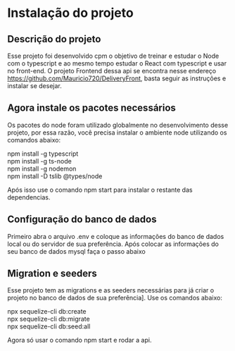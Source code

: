 # Instalação do projeto

## Descrição do projeto
Esse projeto foi desenvolvido cpm o objetivo de treinar e estudar o Node com o typescript e ao mesmo tempo estudar o React com typescript e usar no front-end. O projeto Frontend dessa api se encontra nesse endereço https://github.com/Mauricio720/DeliveryFront, basta seguir as instruções e instalar se desejar.

## Agora instale os pacotes necessários
Os pacotes do node foram utilizado globalmente no desenvolvimento desse projeto, por essa razão,  você precisa instalar o ambiente node utilizando os comandos abaixo:

npm install -g typescript <br />
npm install -g ts-node <br />
npm install -g nodemon <br />
npm install -D tslib @types/node <br />

Após isso use o comando npm start para instalar o restante das dependencias.


## Configuração do banco de dados
Primeiro abra o arquivo .env e coloque as informações do banco de dados local ou do servidor de sua preferência. Após colocar as informações do seu banco de dados mysql
faça o passo abaixo

## Migration e seeders
Esse projeto tem as migrations e as seeders necessárias para já criar o projeto no banco de dados de sua preferência]. Use os comandos abaixo:

npx sequelize-cli db:create <br />
npx sequelize-cli db:migrate <br />
npx sequelize-cli db:seed:all <br />

Agora só usar o comando npm start e rodar a api.

